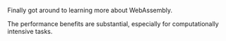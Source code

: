 Finally got around to learning more about WebAssembly.

The performance benefits are substantial, especially for computationally intensive tasks.